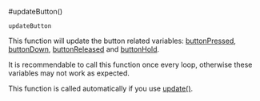 #updateButton()

`updateButton`

This function will update the button related variables: [buttonPressed](buttonPressed), [buttonDown](buttonDown), [buttonReleased](buttonReleased) and [buttonHold](buttonHold).

It is recommendable to call this function once every loop, otherwise these variables may not work as expected.

This function is called automatically if you use [update()](update).